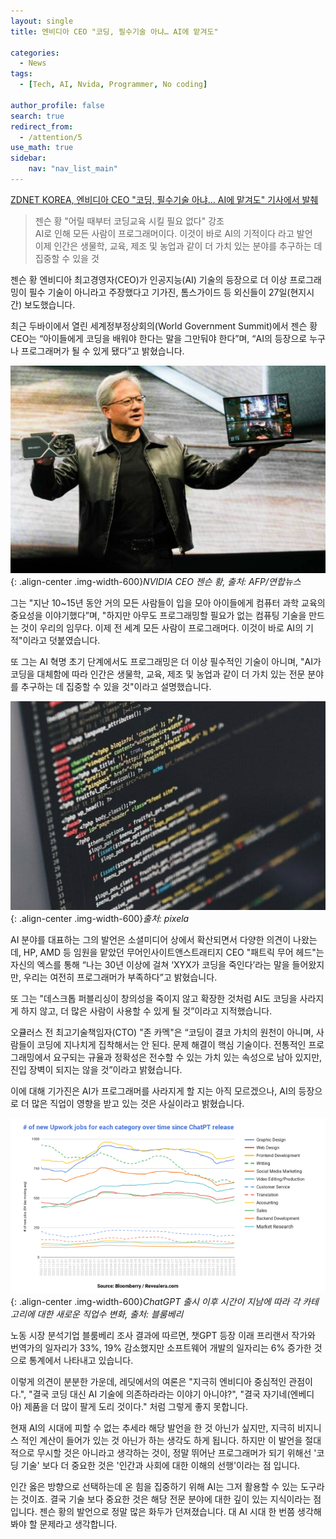 ```yaml
---
layout: single 
title: 엔비디아 CEO "코딩, 필수기술 아냐… AI에 맡겨도"

categories: 
  - News
tags:
  - [Tech, AI, Nvida, Programmer, No coding]

author_profile: false
search: true
redirect_from:
  - /attention/5
use_math: true
sidebar:
    nav: "nav_list_main"
---
```

[ZDNET KOREA, 엔비디아 CEO "코딩, 필수기술 아냐… AI에 맡겨도" 기사에서 발췌](https://zdnet.co.kr/view/?no=20240228094935)

> 젠슨 황 "어릴 때부터 코딩교육 시킬 필요 없다" 강조 \
> AI로 인해 모든 사람이 프로그래머이다. 이것이 바로 AI의 기적이다 라고 발언\
> 이제 인간은 생물학, 교육, 제조 및 농업과 같이 더 가치 있는 분야를 추구하는 데 집중할 수 있을 것

젠슨 황 엔비디아 최고경영자(CEO)가 인공지능(AI) 기술의 등장으로 더 이상 프로그래밍이 필수 기술이 아니라고 주장했다고 기가진, 톰스가이드 등 외신들이 27일(현지시간) 보도했습니다.

최근 두바이에서 열린 세계정부정상회의(World Government Summit)에서 젠슨 황 CEO는 “아이들에게 코딩을 배워야 한다는 말을 그만둬야 한다”며, “AI의 등장으로 누구나 프로그래머가 될 수 있게 됐다”고 밝혔습니다.

![jensen_huang](/images/news/2024-02-29-news5/Jensen_Huang.png){: .align-center .img-width-600}*NVIDIA CEO 젠슨 황, 출처: AFP/연합뉴스*

그는 "지난 10~15년 동안 거의 모든 사람들이 입을 모아 아이들에게 컴퓨터 과학 교육의 중요성을 이야기했다”며, "하지만 아무도 프로그래밍할 필요가 없는 컴퓨팅 기술을 만드는 것이 우리의 임무다. 이제 전 세계 모든 사람이 프로그래머다. 이것이 바로 AI의 기적"이라고 덧붙였습니다.

또 그는 AI 혁명 초기 단계에서도 프로그래밍은 더 이상 필수적인 기술이 아니며, "AI가 코딩을 대체함에 따라 인간은 생물학, 교육, 제조 및 농업과 같이 더 가치 있는 전문 분야를 추구하는 데 집중할 수 있을 것"이라고 설명했습니다.

![coding](/images/news/2024-02-29-news5/coding.png){: .align-center .img-width-600}*출처: pixela*

AI 분야를 대표하는 그의 발언은 소셜미디어 상에서 확산되면서 다양한 의견이 나왔는데, HP, AMD 등 임원을 맡았던 무어인사이트앤스트래티지 CEO "패트릭 무어 헤드"는 자신의 엑스를 통해 “나는 30년 이상에 걸쳐 ‘XYX가 코딩을 죽인다’라는 말을 들어왔지만, 우리는 여전히 프로그래머가 부족하다”고 밝혔습니다.

또 그는 "데스크톱 퍼블리싱이 창의성을 죽이지 않고 확장한 것처럼 AI도 코딩을 사라지게 하지 않고, 더 많은 사람이 사용할 수 있게 될 것”이라고 지적했습니다.

오큘러스 전 최고기술책임자(CTO) "존 카멕"은 “코딩이 결코 가치의 원천이 아니며, 사람들이 코딩에 지나치게 집착해서는 안 된다. 문제 해결이 핵심 기술이다. 전통적인 프로그래밍에서 요구되는 규율과 정확성은 전수할 수 있는 가치 있는 속성으로 남아 있지만, 진입 장벽이 되지는 않을 것”이라고 밝혔습니다.

이에 대해 기가진은 AI가 프로그래머를 사라지게 할 지는 아직 모르겠으나, AI의 등장으로 더 많은 직업이 영향을 받고 있는 것은 사실이라고 밝혔습니다.

![bloom_berg_chart](/images/news/2024-02-29-news5/bloom_bery.png){: .align-center .img-width-600}*ChatGPT 출시 이후 시간이 지남에 따라 각 카테고리에 대한 새로운 직업수 변화, 출처: 블룸베리*

노동 시장 분석기업 블룸베리 조사 결과에 따르면, 챗GPT 등장 이래 프리랜서 작가와 번역가의 일자리가 33%, 19% 감소했지만 소프트웨어 개발의 일자리는 6% 증가한 것으로 통계에서 나타내고 있습니다.

이렇게 의견이 분분한 가운데, 레딧에서의 여론은 "지극히 엔비디아 중심적인 관점이다.", "결국 코딩 대신 AI 기술에 의존하라라는 이야기 아니야?", "결국 자기네(엔베디아) 제품을 더 많이 팔게 도리 것이다." 처럼 그렇게 좋지 못합니다.

현재 AI의 시대에 피할 수 없는 추세라 해당 발언을 한 것 아닌가 싶지만, 지극히 비지니스 적인 계산이 들어가 있는 것 아닌가 하는 생각도 하게 됩니다. 하지만 이 발언을 절대적으로 무시할 것은 아니라고 생각하는 것이, 정말 뛰어난 프로그래머가 되기 위해선 '코딩 기술' 보다 더 중요한 것은 '인간과 사회에 대한 이해의 선행'이라는 점 입니다. 

인간 옳은 방향으로 선택하는데 온 힘을 집중하기 위해 AI는 그저 활용할 수 있는 도구라는 것이죠. 결국 기술 보다 중요한 것은 해당 전문 분야에 대한 깊이 있는 지식이라는 점 입니다. 젠슨 황의 발언으로 정말 많은 화두가 던져졌습니다. 대 AI 시대 한 번쯤 생각해봐야 할 문제라고 생각합니다. 